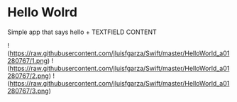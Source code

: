 # Hello Wolrd

Simple app that says hello + TEXTFIELD CONTENT

!(https://raw.githubusercontent.com/jluisfgarza/Swift/master/HelloWorld_a01280767/1.png)
!(https://raw.githubusercontent.com/jluisfgarza/Swift/master/HelloWorld_a01280767/2.png)
!(https://raw.githubusercontent.com/jluisfgarza/Swift/master/HelloWorld_a01280767/3.png)
